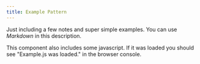 ```yaml
---
title: Example Pattern
---
```

Just including a few notes and super simple examples. You can use *Markdown* in this description.

This component also includes some javascript. If it was loaded you should see "Example.js was loaded." in the browser console.